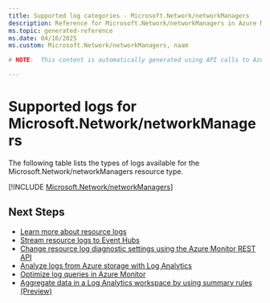 ```yaml
---
title: Supported log categories - Microsoft.Network/networkManagers
description: Reference for Microsoft.Network/networkManagers in Azure Monitor Logs.
ms.topic: generated-reference
ms.date: 04/16/2025
ms.custom: Microsoft.Network/networkManagers, naam

# NOTE:  This content is automatically generated using API calls to Azure. Any edits made on these files will be overwritten in the next run of the script. 

---
```





# Supported logs for Microsoft.Network/networkManagers  
The following table lists the types of logs available for the Microsoft.Network/networkManagers resource type.
  

  
[!INCLUDE [Microsoft.Network/networkManagers](~/reusable-content/ce-skilling/azure/includes/azure-monitor/reference/logs/microsoft-network-networkmanagers-logs-include.md)]  
  

## Next Steps

* [Learn more about resource logs](/azure/azure-monitor/essentials/platform-logs-overview)
* [Stream resource logs to Event Hubs](/azure/azure-monitor/essentials/resource-logs#send-to-azure-event-hubs)
* [Change resource log diagnostic settings using the Azure Monitor REST API](/rest/api/monitor/diagnosticsettings)
* [Analyze logs from Azure storage with Log Analytics](/azure/azure-monitor/essentials/resource-logs#send-to-log-analytics-workspace)
* [Optimize log queries in Azure Monitor](/azure/azure-monitor/logs/query-optimization)
* [Aggregate data in a Log Analytics workspace by using summary rules (Preview)](/azure/azure-monitor/logs/summary-rules)